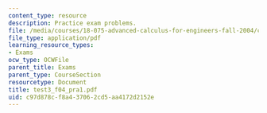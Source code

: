 ```yaml
---
content_type: resource
description: Practice exam problems.
file: /media/courses/18-075-advanced-calculus-for-engineers-fall-2004/c97d878cf8a437062cd5aa4172d2152e_test3_f04_pra1.pdf
file_type: application/pdf
learning_resource_types:
- Exams
ocw_type: OCWFile
parent_title: Exams
parent_type: CourseSection
resourcetype: Document
title: test3_f04_pra1.pdf
uid: c97d878c-f8a4-3706-2cd5-aa4172d2152e
---
```


